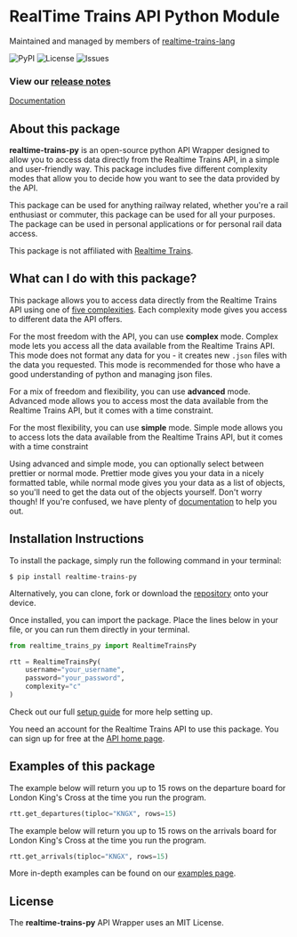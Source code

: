 # RealTime Trains API Python Module

Maintained and managed by members of [realtime-trains-lang](https://github.com/realtime-trains-lang)

![PyPI](https://img.shields.io/pypi/v/realtime-trains-py) ![License](https://img.shields.io/github/license/realtime-trains-lang/realtime-trains-py) ![Issues](https://img.shields.io/github/issues/realtime-trains-lang/realtime-trains-py)


### View our [release notes](https://github.com/realtime-trains-lang/realtime-trains-py/wiki/Release-Notes)

[Documentation](https://github.com/realtime-trains-lang/realtime-trains-py/wiki/Home)

## About this package

**realtime-trains-py** is an open-source python API Wrapper designed to allow you to access data directly from the Realtime Trains API, in a simple and user-friendly way. This package includes five different complexity modes that allow you to decide how you want to see the data provided by the API.

This package can be used for anything railway related, whether you're a rail enthusiast or commuter, this package can be used for all your purposes. The package can be used in personal applications or for personal rail data access. 

This package is not affiliated with [Realtime Trains](https://www.realtimetrains.co.uk/).

## What can I do with this package?
This package allows you to access data directly from the Realtime Trains API using one of [five complexities](https://github.com/realtime-trains-lang/realtime-trains-py/wiki/Complexity). Each complexity mode gives you access to different data the API offers. 

For the most freedom with the API, you can use **complex** mode. Complex mode lets you access all the data available from the Realtime Trains API. This mode does not format any data for you - it creates new `.json` files with the data you requested. This mode is recommended for those who have a good understanding of python and managing json files.

For a mix of freedom and flexibility, you can use **advanced** mode. Advanced mode allows you to access most the data available from the Realtime Trains API, but it comes with a time constraint.

For the most flexibility, you can use **simple** mode. Simple mode allows you to access lots the data available from the Realtime Trains API, but it comes with a time constraint 

Using advanced and simple mode, you can optionally select between prettier or normal mode. Prettier mode gives you your data in a nicely formatted table, while normal mode gives you your data as a list of objects, so you'll need to get the data out of the objects yourself. Don't worry though! If you're confused, we have plenty of [documentation](https://github.com/realtime-trains-lang/realtime-trains-py/wiki/Home) to help you out.


## Installation Instructions

To install the package, simply run the following command in your terminal:
```
$ pip install realtime-trains-py
``` 
Alternatively, you can clone, fork or download the [repository](https://github.com/realtime-trains-lang/realtime-trains-py) onto your device. 

Once installed, you can import the package. Place the lines below in your file, or you can run them directly in your terminal.
```python
from realtime_trains_py import RealtimeTrainsPy

rtt = RealtimeTrainsPy(
    username="your_username", 
    password="your_password", 
    complexity="c"
)
```

Check out our full [setup guide](https://github.com/realtime-trains-lang/realtime-trains-py/wiki/Setup) for more help setting up.

You need an account for the Realtime Trains API to use this package. You can sign up for free at the [API home page](https://api.rtt.io). 


## Examples of this package

The example below will return you up to 15 rows on the departure board for London King's Cross at the time you run the program. 
```python
rtt.get_departures(tiploc="KNGX", rows=15)
```

The example below will return you up to 15 rows on the arrivals board for London King's Cross at the time you run the program. 
```python
rtt.get_arrivals(tiploc="KNGX", rows=15)
```

More in-depth examples can be found on our [examples page](https://github.com/realtime-trains-lang/realtime-trains-py/wiki/Examples). 


## License

The **realtime-trains-py** API Wrapper uses an MIT License.